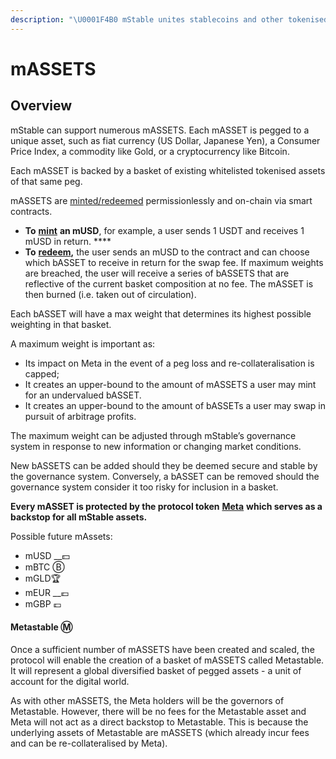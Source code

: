 ```yaml
---
description: "\U0001F4B0 mStable unites stablecoins and other tokenised assets into more useful and higher yielding instruments. Our first assets include a fiat currency (mUSD), a commodity (mGLD) and Bitcoin (mBTC)."
---
```


# mASSETS

## Overview

mStable can support numerous mASSETS. Each mASSET is pegged to a unique asset, such as fiat currency \(US Dollar, Japanese Yen\), a Consumer Price Index, a commodity like Gold, or a cryptocurrency like Bitcoin. 

Each mASSET is backed by a basket of existing whitelisted tokenised assets of that same peg. 

mASSETS are [minted/redeemed](minting-and-redemption/) permissionlessly and on-chain via smart contracts. 

* **To** [**mint**](minting-and-redemption/#minting) **an mUSD**, for example, a user sends 1 USDT and receives 1 mUSD in return. ****
* **To** [**redeem**](minting-and-redemption/#redemption)**,** the user sends an mUSD to the contract and can choose which bASSET to receive in return for the swap fee. If maximum weights are breached, the user will receive a series of bASSETS that are reflective of the current basket composition at no fee. The mASSET is then burned \(i.e. taken out of circulation\). 

Each bASSET will have a max weight that determines its highest possible weighting in that basket. 

A maximum weight is important as:

* Its impact on Meta in the event of a peg loss and re-collateralisation is capped;
* It creates an upper-bound to the amount of mASSETS a user may mint for an undervalued bASSET. 
* It creates an upper-bound to the amount of bASSETs a user may swap in pursuit of arbitrage profits. 

The maximum weight can be adjusted through mStable’s governance system in response to new information or changing market conditions. 

New bASSETS can be added should they be deemed secure and stable by the governance system. Conversely, a bASSET can be removed should the governance system consider it too risky for inclusion in a basket. 

**Every mASSET is protected by the protocol token** [**Meta**](../functions/) **which serves as a backstop for all mStable assets.**

Possible future mAssets:

* mUSD __💵 
* mBTC Ⓑ
* mGLD🏆
* mEUR __💶 
* mGBP 💷

#### **Metastable Ⓜ**

Once a sufficient number of mASSETS have been created and scaled, the protocol will enable the creation of a basket of mASSETS called Metastable. It will represent a global diversified basket of pegged assets - a unit of account for the digital world.  

As with other mASSETS, the Meta holders will be the governors of Metastable. However, there will be no fees for the Metastable asset and Meta will not act as a direct backstop to Metastable. This is because the underlying assets of Metastable are mASSETS \(which already incur fees and can be re-collateralised by Meta\).

